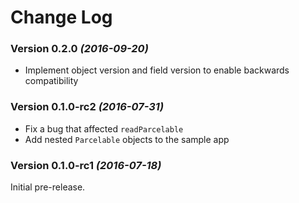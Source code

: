 Change Log
==========

### Version 0.2.0 *(2016-09-20)*

 * Implement object version and field version to enable backwards compatibility

### Version 0.1.0-rc2 *(2016-07-31)*

 * Fix a bug that affected `readParcelable`
 * Add nested `Parcelable` objects to the sample app

### Version 0.1.0-rc1 *(2016-07-18)*

Initial pre-release.